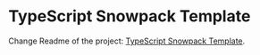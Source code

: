 # TypeScript Snowpack Template

Change Readme of the project: [TypeScript Snowpack Template](https://github.com/devshareacademy/typescript-snowpack-template).
